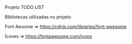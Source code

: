 Projeto TODO LIST

Bibliotecas utilizadas no projeto

Font Awsome => https://cdnjs.com/libraries/font-awesome

Ícones  => https://fontawesome.com/icons



﻿
